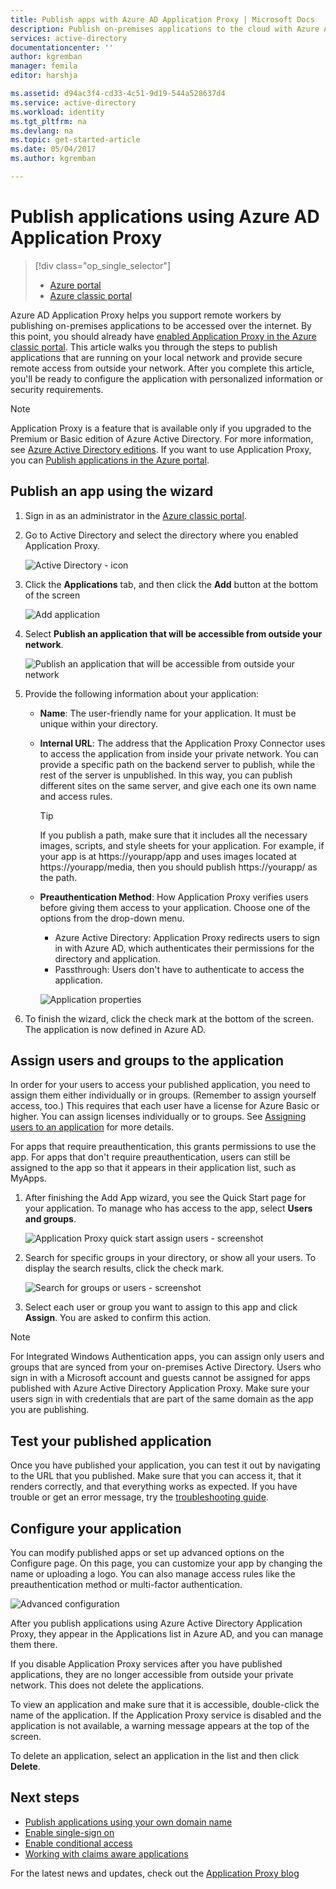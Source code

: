 ```yaml
---
title: Publish apps with Azure AD Application Proxy | Microsoft Docs
description: Publish on-premises applications to the cloud with Azure AD Application Proxy in the classic portal.
services: active-directory
documentationcenter: ''
author: kgremban
manager: femila
editor: harshja

ms.assetid: d94ac3f4-cd33-4c51-9d19-544a528637d4
ms.service: active-directory
ms.workload: identity
ms.tgt_pltfrm: na
ms.devlang: na
ms.topic: get-started-article
ms.date: 05/04/2017
ms.author: kgremban

---
```

# Publish applications using Azure AD Application Proxy

> [!div class="op_single_selector"]
> * [Azure portal](application-proxy-publish-azure-portal.md)
> * [Azure classic portal](active-directory-application-proxy-publish.md)

Azure AD Application Proxy helps you support remote workers by publishing on-premises applications to be accessed over the internet. By this point, you should already have [enabled Application Proxy in the Azure classic portal](active-directory-application-proxy-enable.md). This article walks you through the steps to publish applications that are running on your local network and provide secure remote access from outside your network. After you complete this article, you'll be ready to configure the application with personalized information or security requirements.

> [!NOTE]
> Application Proxy is a feature that is available only if you upgraded to the Premium or Basic edition of Azure Active Directory. For more information, see [Azure Active Directory editions](active-directory-editions.md). If you want to use Application Proxy, you can [Publish applications in the Azure portal](application-proxy-publish-azure-portal.md).

## Publish an app using the wizard
1. Sign in as an administrator in the [Azure classic portal](https://manage.windowsazure.com/).
2. Go to Active Directory and select the directory where you enabled Application Proxy.
   
    ![Active Directory - icon](./media/active-directory-application-proxy-publish/ad_icon.png)
3. Click the **Applications** tab, and then click the **Add** button at the bottom of the screen
   
    ![Add application](./media/active-directory-application-proxy-publish/aad_appproxy_selectdirectory.png)
4. Select **Publish an application that will be accessible from outside your network**.
   
    ![Publish an application that will be accessible from outside your network](./media/active-directory-application-proxy-publish/aad_appproxy_addapp.png)
5. Provide the following information about your application:
   
   * **Name**: The user-friendly name for your application. It must be unique within your directory.
   * **Internal URL**: The address that the Application Proxy Connector uses to access the application from inside your private network. You can provide a specific path on the backend server to publish, while the rest of the server is unpublished. In this way, you can publish different sites on the same server, and give each one its own name and access rules.
     
     > [!TIP]
     > If you publish a path, make sure that it includes all the necessary images, scripts, and style sheets for your application. For example, if your app is at https://yourapp/app and uses images located at https://yourapp/media, then you should publish https://yourapp/ as the path.
     > 
     > 
   * **Preauthentication Method**: How Application Proxy verifies users before giving them access to your application. Choose one of the options from the drop-down menu.
     
     * Azure Active Directory: Application Proxy redirects users to sign in with Azure AD, which authenticates their permissions for the directory and application.
     * Passthrough: Users don't have to authenticate to access the application.
     
     ![Application properties](./media/active-directory-application-proxy-publish/aad_appproxy_appproperties.png)  
6. To finish the wizard, click the check mark at the bottom of the screen. The application is now defined in Azure AD.

## Assign users and groups to the application
In order for your users to access your published application, you need to assign them either individually or in groups. (Remember to assign yourself access, too.) This requires that each user have a license for Azure Basic or higher. You can assign licenses individually or to groups. See [Assigning users to an application](active-directory-applications-guiding-developers-assigning-users.md) for more details. 

For apps that require preauthentication, this grants permissions to use the app. For apps that don't require preauthentication, users can still be assigned to the app so that it appears in their application list, such as MyApps.

1. After finishing the Add App wizard, you see the Quick Start page for your application. To manage who has access to the app, select **Users and groups**.
   
    ![Application Proxy quick start assign users - screenshot](./media/active-directory-application-proxy-publish/aad_appproxy_usersgroups.png)
2. Search for specific groups in your directory, or show all your users. To display the search results, click the check mark.
   
      ![Search for groups or users - screenshot](./media/active-directory-application-proxy-publish/aad_appproxy_search.png)
3. Select each user or group you want to assign to this app and click **Assign**. You are asked to confirm this action.

> [!NOTE]
> For Integrated Windows Authentication apps, you can assign only users and groups that are synced from your on-premises Active Directory. Users who sign in with a Microsoft account and guests cannot be assigned for apps published with Azure Active Directory Application Proxy. Make sure your users sign in with credentials that are part of the same domain as the app you are publishing.
> 
> 

## Test your published application
Once you have published your application, you can test it out by navigating to the URL that you published. Make sure that you can access it, that it renders correctly, and that everything works as expected. If you have trouble or get an error message, try the [troubleshooting guide](active-directory-application-proxy-troubleshoot.md).

## Configure your application
You can modify published apps or set up advanced options on the Configure page. On this page, you can customize your app by changing the name or uploading a logo. You can also manage access rules like the preauthentication method or multi-factor authentication.

![Advanced configuration](./media/active-directory-application-proxy-publish/aad_appproxy_configure.png)

After you publish applications using Azure Active Directory Application Proxy, they appear in the Applications list in Azure AD, and you can manage them there.

If you disable Application Proxy services after you have published applications, they are no longer accessible from outside your private network. This does not delete the applications.

To view an application and make sure that it is accessible, double-click the name of the application. If the Application Proxy service is disabled and the application is not available, a warning message appears at the top of the screen.

To delete an application, select an application in the list and then click **Delete**.

## Next steps
* [Publish applications using your own domain name](active-directory-application-proxy-custom-domains.md)
* [Enable single-sign on](active-directory-application-proxy-sso-using-kcd.md)
* [Enable conditional access](active-directory-application-proxy-conditional-access.md)
* [Working with claims aware applications](active-directory-application-proxy-claims-aware-apps.md)

For the latest news and updates, check out the [Application Proxy blog](http://blogs.technet.com/b/applicationproxyblog/)

